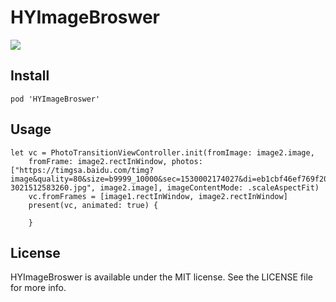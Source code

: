 # HYImageBroswer
![](https://github.com/yansaid/HYImageBrowser/blob/master/image_browser.gif)

## Install
    pod 'HYImageBroswer'
## Usage
```
let vc = PhotoTransitionViewController.init(fromImage: image2.image,
    fromFrame: image2.rectInWindow, photos: ["https://timgsa.baidu.com/timg?image&quality=80&size=b9999_10000&sec=1530002174027&di=eb1cbf46ef769f20d8cdbdf1879201fb&imgtype=0&src=http%3A%2F%2Fimg.banbaow.com%2Fuploadfile%2F2015%2F0302%2F15%2F20150                       3021512583260.jpg", image2.image], imageContentMode: .scaleAspectFit)
    vc.fromFrames = [image1.rectInWindow, image2.rectInWindow]
    present(vc, animated: true) {

    }
```

## License

HYImageBroswer is available under the MIT license. See the LICENSE file for more info.
